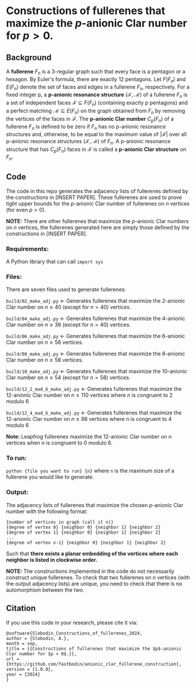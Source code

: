 # Constructions of fullerenes that maximize the $p$-anionic Clar number for $p > 0$.

## Background

A **fullerene** $F_n$ is a 3-regular graph such that every face is a pentagon
or a hexagon. By Euler's formula, there are exactly 12 pentagons. Let $F(F_n)$
and $E(F_n)$ denote the set of faces and edges in a fullerene $F_n$,
respectively. For a fixed integer p, a **p-anionic resonance structure**
$(\mathcal{F}, \mathcal{M})$ of a fullerene $F_n$ is a set of independent faces
$\mathcal{F} \subseteq F(F_n)$ (containing exactly p pentagons) and a perfect
matching $\mathcal{M} \subseteq E(F_n)$ on the graph obtained from $F_n$ by
removing the vertices of the faces in $\mathcal{F}$. The **p-anionic Clar
number** $C_p(F_n)$ of a fullerene $F_n$ is defined to be zero if $F_n$ has no
p-anionic resonance structures and, otherwise, to be equal to the maximum value
of $|\mathcal{F}|$ over all p-anionic resonance structures $(\mathcal{F},
\mathcal{M})$ of $F_n$. A p-anionic resonance structure that has $C_p(F_n)$
faces in $\mathcal{F}$ is called a **p-anionic Clar structure** on $F_n$.

## Code

The code in this repo generates the adjacency lists of fullerenes defined
by the constructions in [INSERT PAPER]. These fullerenes are used to prove
tight upper bounds for the $p$-anionic Clar number of fullerenes on $n$ vertices
(for even $p > 0$).

**NOTE:** There are other fullerenes that maximize the $p$-anionic Clar
numbers on $n$ vertices, the fullerenes generated here are simply
those defined by the constructions in [INSERT PAPER].

### Requirements:

A Python library that can call `import sys`

### Files:
There are seven files used to generate fullerenes:

`build/02_make_adj.py` <- Generates fullerenes that maximize the 2-anionic Clar number
on $n \ge 40$ (except for $n = 40$) vertices.

`build/04_make_adj.py` <- Generates fullerenes that maximize the 4-anionic Clar number
on $n \ge 36$ (except for $n = 40$) vertices.

`build/06_make_adj.py` <- Generates fullerenes that maximize the 6-anionic Clar number
on $n \ge 56$ vertices.

`build/08_make_adj.py` <- Generates fullerenes that maximize the 8-anionic Clar number
on $n \ge 58$ vertices.

`build/10_make_adj.py` <- Generates fullerenes that maximize the 10-anionic Clar number
on $n \ge 54$ (except for $n = 58$) vertices.

`build/12_2_mod_6_make_adj.py` <- Generates fullerenes that maximize the 12-anionic Clar
number on $n \ge 110$ vertices where $n$ is congruent to 2 modulo 6

`build/12_4_mod_6_make_adj.py` <- Generates fullerenes that maximize the 12-anionic Clar
number on $n \ge 88$ vertices where $n$ is congruent to 4 modulo 6

**Note:** Leapfrog fullerenes maximize the 12-anionic Clar number on $n$
vertices when $n$ is congruent to $0$ modulo $6$.

### To run:
`python {file you want to run} {n}` where `n` is the maximum size of a
fullerene you would like to generate.

### Output:
The adjacency lists of fullerenes that maximize the chosen $p$-anionic
Clar number with the following format:

```
{number of vertices in graph (call it n)}
{degree of vertex 0} {neighbor 0} {neighbor 1} {neighbor 2}
{degree of vertex 1} {neighbor 0} {neighbor 1} {neighbor 2}
...
{degree of vertex n-1} {neighbor 0} {neighbor 1} {neighbor 2}
```

Such that **there exists a planar embedding of the vertices where each neighbor
is listed in clockwise order.**

**NOTE:** The constructions implemented in the code do not necessarily
construct unique fullerenes. To check that two fullerenes on $n$ vertices
(with the output adjacency lists) are unique, you need to check that there
is no automorphism between the two.

## Citation

If you use this code in your research, please cite it via:

```
@software{Slobodin_Constructions_of_fullerenes_2024,
author = {Slobodin, A.},
month = sep,
title = {{Constructions of fullerenes that maximize the $p$-anionic Clar number for $p > 0$.}},
url = {https://github.com/fastbodin/anionic_clar_fullerene_construction},
version = {1.0.0},
year = {2024}
}
```
